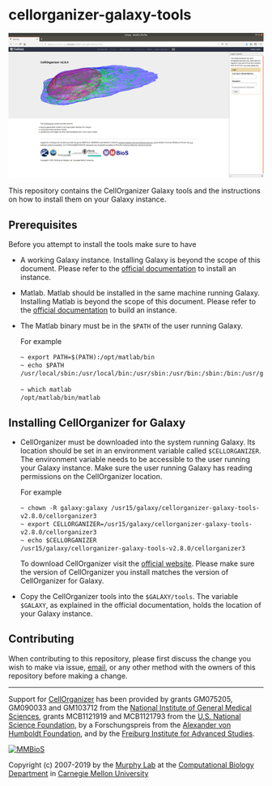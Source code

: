 # cellorganizer-galaxy-tools

![screenshot](/images/screenshot.png)

This repository contains the CellOrganizer Galaxy tools and the instructions on how to install them on your Galaxy instance.

## Prerequisites

Before you attempt to install the tools make sure to have

* A working Galaxy instance. Installing Galaxy is beyond the scope of this document. Please refer to the [official documentation](https://galaxyproject.org/admin/get-galaxy/) to install an instance.
* Matlab. Matlab should be installed in the same machine running Galaxy. Installing Matlab is beyond the scope of this document. Please refer to the [official documentation](https://www.mathworks.com/support/install-matlab.html?q=&page=1) to build an instance.
* The Matlab binary must be in the `$PATH` of the user running Galaxy.

  For example
  
  ```
  ~ export PATH=$(PATH):/opt/matlab/bin  
  ~ echo $PATH
  /usr/local/sbin:/usr/local/bin:/usr/sbin:/usr/bin:/sbin:/bin:/usr/games:/usr/local/games:/opt/matlab/bin

  ~ which matlab
  /opt/matlab/bin/matlab
  ```

## Installing CellOrganizer for Galaxy

* CellOrganizer must be downloaded into the system running Galaxy. Its location should be set in an environment variable called `$CELLORGANIZER`. The environment variable needs to be accessible to the user running your Galaxy instance. Make sure the user running Galaxy has reading permissions on the CellOrganizer location.

  For example
  
  ```
  ~ chown -R galaxy:galaxy /usr15/galaxy/cellorganizer-galaxy-tools-v2.8.0/cellorganizer3
  ~ export CELLORGANIZER=/usr15/galaxy/cellorganizer-galaxy-tools-v2.8.0/cellorganizer3
  ~ echo $CELLORGANIZER
  /usr15/galaxy/cellorganizer-galaxy-tools-v2.8.0/cellorganizer3
  ```

  To download CellOrganizer visit the [official website](http://www.cellorganizer.org). Please make sure the version of CellOrganizer you install matches the version of CellOrganizer for Galaxy. 

* Copy the CellOrganizer tools into the `$GALAXY/tools`. The variable `$GALAXY`, as explained in the official documentation, holds the location of your Galaxy instance.

## Contributing

When contributing to this repository, please first discuss the change you wish to make via issue, [email](mailto:cellorganizer-dev@compbio.cmu.edu), or any other method with the owners of this repository before making a change.

---

Support for [CellOrganizer](http://cellorganizer.org/) has been provided by grants GM075205, GM090033 and GM103712 from the [National Institute of General Medical Sciences](http://www.nigms.nih.gov/), grants MCB1121919 and MCB1121793 from the [U.S. National Science Foundation](http://nsf.gov/), by a Forschungspreis from the [Alexander von Humboldt Foundation](http://www.humboldt-foundation.de/), and by the [Freiburg Institute for Advanced Studies](http://www.frias.uni-freiburg.de/lifenet?set_language=en).

[![MMBioS](https://i1.wp.com/www.cellorganizer.org/wp-content/uploads/2017/08/MMBioSlogo-e1503517857313.gif?h=60)](http://www.mmbios.org)

Copyright (c) 2007-2019 by the [Murphy Lab](http://murphylab.web.cmu.edu) at the [Computational Biology Department](http://www.cbd.cmu.edu) in [Carnegie Mellon University](http://www.cmu.edu)

